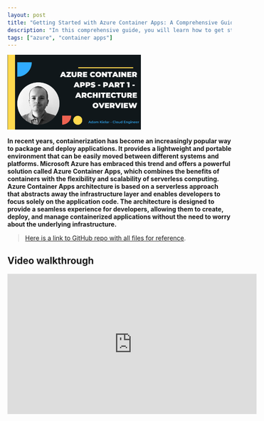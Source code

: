 ```yaml
---
layout: post
title: "Getting Started with Azure Container Apps: A Comprehensive Guide - Part 1"
description: "In this comprehensive guide, you will learn how to get started with Azure Container Apps, a powerful platform for building and deploying containerized applications. This is part 1 of the guide."
tags: ["azure", "container apps"]
---
```


<img src="/assets/post9/container-apps-part-1.png" width="300">

**In recent years, containerization has become an increasingly popular way to package and deploy applications. It provides a lightweight and portable environment that can be easily moved between different systems and platforms. Microsoft Azure has embraced this trend and offers a powerful solution called Azure Container Apps, which combines the benefits of containers with the flexibility and scalability of serverless computing. Azure Container Apps architecture is based on a serverless approach that abstracts away the infrastructure layer and enables developers to focus solely on the application code. The architecture is designed to provide a seamless experience for developers, allowing them to create, deploy, and manage containerized applications without the need to worry about the underlying infrastructure.**



<blockquote class="prompt-info">
<a href="https://github.com/adamkielar/ct-apps-envs" target="_blank" rel="noopener noreferrer">Here is a link to GitHub repo with all files for reference</a>.
</blockquote>

## Video walkthrough

<iframe width="560" height="315" src="https://www.youtube.com/embed/YU7g1dw4hJE" title="YouTube video player" frameborder="0" allow="accelerometer; autoplay; clipboard-write; encrypted-media; gyroscope; picture-in-picture; web-share" allowfullscreen></iframe>